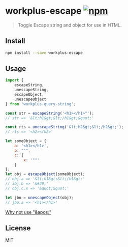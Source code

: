 # workplus-escape [![npm](https://img.shields.io/npm/v/workplus-escape.svg?maxAge=2592000?style=flat-square)]()

>Toggle Escape string and object for use in HTML. 

## Install

```bash
npm install --save workplus-escape
```

## Usage

```js
import { 
    escapeString,
    unescapeString,
    escapeObject,
    unescapeObject 
} from 'workplus-query-string';

const str = escapeString('<h1></h1>"');
// str => '&lt;h1&gt;&lt;/h1&gt;&quot;'

const rts = unescapeString('&lt;h2&gt;&lt;/h2&gt;');
// rts => '<h2></h2>'

let someObject = {
    a: '<h1></h1>',
    b: "'",
    c: {
        x: '""'
    }
};
let obj = escapeObject(someObject);
// obj.a => '&lt;h1&gt;&lt;/h1&gt;'
// ibj.b => '&#39;'
// obj.c.x => '&quot;&quot;'

let jbo = unescapeObject(obj);
// jbo.a => '<h1></h1>'

```

[Why not use "&amp;apos;"](https://blogs.msdn.microsoft.com/kirillosenkov/2010/03/19/apos-is-in-xml-in-html-use-39/)

## License

MIT